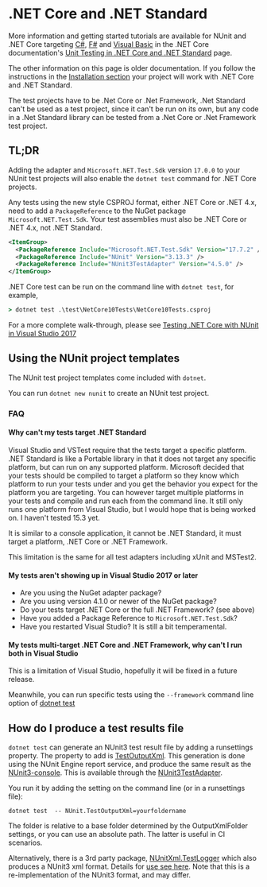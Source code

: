 # .NET Core and .NET Standard

More information and getting started tutorials are available for NUnit and .NET Core targeting [C#](https://docs.microsoft.com/en-us/dotnet/core/testing/unit-testing-with-nunit), [F#](https://docs.microsoft.com/en-us/dotnet/core/testing/unit-testing-fsharp-with-nunit) and [Visual Basic](https://docs.microsoft.com/en-us/dotnet/core/testing/unit-testing-visual-basic-with-nunit) in the .NET Core documentation's [Unit Testing in .NET Core and .NET Standard](https://docs.microsoft.com/en-us/dotnet/core/testing/) page.

The other information on this page is older documentation. If you follow the instructions in the [Installation section](xref:installation) your project will work with .NET Core and .NET Standard.

The test projects have to be .Net Core or .Net Framework, .Net Standard can't be used as a test project, since it can't be run on its own, but any code in a .Net Standard library can be tested from a .Net Core or .Net Framework test project.

## TL;DR

Adding the adapter and `Microsoft.NET.Test.Sdk` version `17.0.0` to your NUnit test projects will also enable the `dotnet test` command for .NET Core projects.

Any tests using the new style CSPROJ format, either .NET Core or .NET 4.x, need to add a `PackageReference` to the NuGet package `Microsoft.NET.Test.Sdk`. Your test assemblies must also be .NET Core or .NET 4.x, not .NET Standard.

```xml
<ItemGroup>
  <PackageReference Include="Microsoft.NET.Test.Sdk" Version="17.7.2" />
  <PackageReference Include="NUnit" Version="3.13.3" />
  <PackageReference Include="NUnit3TestAdapter" Version="4.5.0" />
</ItemGroup>
```

.NET Core test can be run on the command line with `dotnet test`, for example,

```cmd
> dotnet test .\test\NetCore10Tests\NetCore10Tests.csproj
```

For a more complete walk-through, please see [Testing .NET Core with NUnit in Visual Studio 2017](https://www.alteridem.net/2017/05/04/test-net-core-nunit-vs2017/)

## Using the NUnit project templates

The NUnit test project templates come included with `dotnet`.

You can run `dotnet new nunit` to create an NUnit test project.

### FAQ

#### Why can't my tests target .NET Standard

Visual Studio and VSTest require that the tests target a specific platform. .NET Standard is like a Portable library in that it does not target any specific platform, but can run on any supported platform. Microsoft decided that your tests should be compiled to target a platform so they know which platform to run your tests under and you get the behavior you expect for the platform you are targeting. You can however target multiple platforms in your tests and compile and run each from the command line. It still only runs one platform from Visual Studio, but I would hope that is being worked on. I haven't tested 15.3 yet.

It is similar to a console application, it cannot be .NET Standard, it must target a platform, .NET Core or .NET Framework.

This limitation is the same for all test adapters including xUnit and MSTest2.

#### My tests aren't showing up in Visual Studio 2017 or later

* Are you using the NuGet adapter package?
* Are you using version 4.1.0 or newer of the NuGet package?
* Do your tests target .NET Core or the full .NET Framework? (see above)
* Have you added a Package Reference to `Microsoft.NET.Test.Sdk`?
* Have you restarted Visual Studio? It is still a bit temperamental.

#### My tests multi-target .NET Core and .NET Framework, why can't I run both in Visual Studio

This is a limitation of Visual Studio, hopefully it will be fixed in a future release.

Meanwhile, you can run specific tests using the `--framework` command line option of [dotnet test](https://docs.microsoft.com/en-ca/dotnet/core/tools/dotnet-test?tabs=netcore2x)

## How do I produce a test results file

`dotnet test` can generate an NUnit3 test result file by adding a runsettings property. The property to add is [TestOutputXml](/articles/vs-test-adapter/Tips-And-Tricks.html#testoutputxml). This generation is done using the NUnit Engine report service, and produce the same result as the [NUnit3-console](https://www.nuget.org/packages/NUnit.Console/). This is available through the [NUnit3TestAdapter](https://www.nuget.org/packages/NUnit3TestAdapter).

You run it by adding the setting on the command line (or in a runsettings file):

```console
dotnet test  -- NUnit.TestOutputXml=yourfoldername
```

The folder is relative to a base folder determined by the OutputXmlFolder settings, or you can use an absolute path. The latter is useful in CI scenarios.

Alternatively, there is a 3rd party package, [NUnitXml.TestLogger](https://www.nuget.org/packages/NunitXml.TestLogger/) which also produces a NUnit3 xml format. Details for [use see here](https://github.com/spekt/nunit.testlogger). Note that this is a re-implementation of the NUnit3 format, and may differ.
